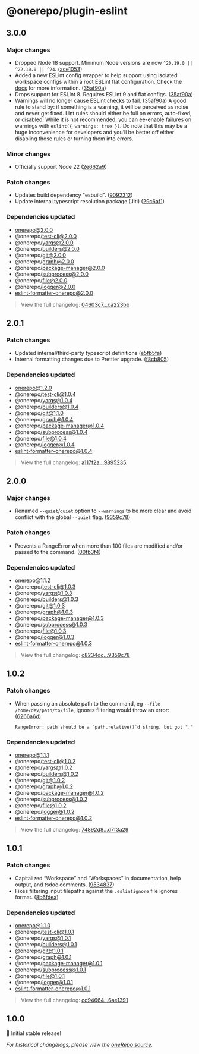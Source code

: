 # @onerepo/plugin-eslint

## 3.0.0

### Major changes

- Dropped Node 18 support. Minimum Node versions are now `^20.19.0 || ^22.10.0 || ^24`. ([ace1053](https://github.com/paularmstrong/onerepo/commit/ace1053c60cbc9a6079314d4abc598b014d776c1))
- Added a new ESLint config wrapper to help support using isolated workspace configs within a root ESLint flat configuration. Check the [docs](https://onerepo.tools/plugins/eslint/) for more information. ([35af90a](https://github.com/paularmstrong/onerepo/commit/35af90aad3a5301853a6232d9aee6119b02f8188))
- Drops support for ESLint 8. Requires ESLint 9 and flat configs. ([35af90a](https://github.com/paularmstrong/onerepo/commit/35af90aad3a5301853a6232d9aee6119b02f8188))
- Warnings will no longer cause ESLint checks to fail. ([35af90a](https://github.com/paularmstrong/onerepo/commit/35af90aad3a5301853a6232d9aee6119b02f8188))
  A good rule to stand by: if something is a warning, it will be perceived as noise and never get fixed. Lint rules should either be full on errors, auto-fixed, or disabled. While it is not recommended, you can ee-enable failures on warnings with `eslint({ warnings: true })`. Do note that this may be a huge inconvenience for developers and you’ll be better off either disabling those rules or turning them into errors.

### Minor changes

- Officially support Node 22 ([2e662a9](https://github.com/paularmstrong/onerepo/commit/2e662a9c7a27709fd92caecc6547012040d162c4))

### Patch changes

- Updates build dependency "esbuild". ([9092312](https://github.com/paularmstrong/onerepo/commit/909231235ac5ae065978656e51777e9a40e91e37))
- Update internal typescript resolution package (Jiti) ([29c6af1](https://github.com/paularmstrong/onerepo/commit/29c6af1ad519ae7bd3ca3eb445ad34313909fc62))

### Dependencies updated

- onerepo@2.0.0
- @onerepo/test-cli@2.0.0
- @onerepo/yargs@2.0.0
- @onerepo/builders@2.0.0
- @onerepo/git@2.0.0
- @onerepo/graph@2.0.0
- @onerepo/package-manager@2.0.0
- @onerepo/subprocess@2.0.0
- @onerepo/file@2.0.0
- @onerepo/logger@2.0.0
- eslint-formatter-onerepo@2.0.0

> View the full changelog: [04603c7...ca223bb](https://github.com/paularmstrong/onerepo/compare/04603c746ee744e5072af47c7210637a468cf751...ca223bb574ae16ea7aaee17804fde24fdf40bd36)

## 2.0.1

### Patch changes

- Updated internal/third-party typescript definitions ([e5fb5fa](https://github.com/paularmstrong/onerepo/commit/e5fb5fa0e9fbe6ff18c2d993cb22119a3908df73))
- Internal formatting changes due to Prettier upgrade. ([f8cb805](https://github.com/paularmstrong/onerepo/commit/f8cb80550ceabdce6ff6c13bf22466a59e694b0f))

### Dependencies updated

- onerepo@1.2.0
- @onerepo/test-cli@1.0.4
- @onerepo/yargs@1.0.4
- @onerepo/builders@1.0.4
- @onerepo/git@1.1.0
- @onerepo/graph@1.0.4
- @onerepo/package-manager@1.0.4
- @onerepo/subprocess@1.0.4
- @onerepo/file@1.0.4
- @onerepo/logger@1.0.4
- eslint-formatter-onerepo@1.0.4

> View the full changelog: [a117f2a...9895235](https://github.com/paularmstrong/onerepo/compare/a117f2a8326b148de98fcffefc37e6ad46edcb87...98952352d3c32adf853657e46e14f12fe1737992)

## 2.0.0

### Major changes

- Renamed `--quiet`/`quiet` option to `--warnings` to be more clear and avoid conflict with the global `--quiet` flag. ([9359c78](https://github.com/paularmstrong/onerepo/commit/9359c78e4da54e0402ad6a4bf5890a8a71972c8e))

### Patch changes

- Prevents a RangeError when more than 100 files are modified and/or passed to the command. ([00fb3f4](https://github.com/paularmstrong/onerepo/commit/00fb3f41a943afb2d1794182ad46dcd2bd0fb9cc))

### Dependencies updated

- onerepo@1.1.2
- @onerepo/test-cli@1.0.3
- @onerepo/yargs@1.0.3
- @onerepo/builders@1.0.3
- @onerepo/git@1.0.3
- @onerepo/graph@1.0.3
- @onerepo/package-manager@1.0.3
- @onerepo/subprocess@1.0.3
- @onerepo/file@1.0.3
- @onerepo/logger@1.0.3
- eslint-formatter-onerepo@1.0.3

> View the full changelog: [c8234dc...9359c78](https://github.com/paularmstrong/onerepo/compare/c8234dc79f7b7f40ca42167d41a6a6f4126c5286...9359c78e4da54e0402ad6a4bf5890a8a71972c8e)

## 1.0.2

### Patch changes

- When passing an absolute path to the command, eg `--file /home/dev/path/to/file`, ignores filtering would throw an error: ([6266a6d](https://github.com/paularmstrong/onerepo/commit/6266a6d68977e34ea1cc26d21b75ab9134c55451))
  ```
  RangeError: path should be a `path.relative()`d string, but got "."
  ```

### Dependencies updated

- onerepo@1.1.1
- @onerepo/test-cli@1.0.2
- @onerepo/yargs@1.0.2
- @onerepo/builders@1.0.2
- @onerepo/git@1.0.2
- @onerepo/graph@1.0.2
- @onerepo/package-manager@1.0.2
- @onerepo/subprocess@1.0.2
- @onerepo/file@1.0.2
- @onerepo/logger@1.0.2
- eslint-formatter-onerepo@1.0.2

> View the full changelog: [74892d8...d7f3a29](https://github.com/paularmstrong/onerepo/compare/74892d8605917bb0d8a1c3fe113d1b04f2505abb...d7f3a2956c6d8ea4a4346ac2541b67196fdc6011)

## 1.0.1

### Patch changes

- Capitalized “Workspace” and “Workspaces” in documentation, help output, and tsdoc comments. ([9534837](https://github.com/paularmstrong/onerepo/commit/95348376ff60578ceb9f04047b94fe912f0f42c1))
- Fixes filtering input filepaths against the `.eslintignore` file ignores format. ([8b6fdea](https://github.com/paularmstrong/onerepo/commit/8b6fdea7a66b2675cd6e8af25bc28285d25bf5b8))

### Dependencies updated

- onerepo@1.1.0
- @onerepo/test-cli@1.0.1
- @onerepo/yargs@1.0.1
- @onerepo/builders@1.0.1
- @onerepo/git@1.0.1
- @onerepo/graph@1.0.1
- @onerepo/package-manager@1.0.1
- @onerepo/subprocess@1.0.1
- @onerepo/file@1.0.1
- @onerepo/logger@1.0.1
- eslint-formatter-onerepo@1.0.1

> View the full changelog: [cd94664...6ae1391](https://github.com/paularmstrong/onerepo/compare/cd9466419b207f690e55f87d0e4632eebdc0ca6a...6ae13912ef4b9bedab788be13fa167a709b26bba)

## 1.0.0

🎉 Initial stable release!

_For historical changelogs, please view the [oneRepo source](https://github.com/paularmstrong/onerepo/tree/main/plugins/plugin-eslint)._
